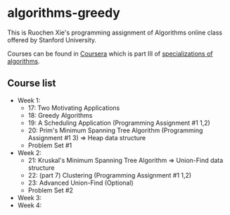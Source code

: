 # algorithms-greedy

This is Ruochen Xie's programming assignment of Algorithms online class offered by Stanford University.

Courses can be found in [Coursera](https://www.coursera.org/learn/algorithms-greedy) which is part III of [specializations of algorithms](https://www.coursera.org/specializations/algorithms).

## Course list

- Week 1:
  - 17: Two Motivating Applications
  - 18: Greedy Algorithms
  - 19: A Scheduling Application (Programming Assignment #1 1,2)
  - 20: Prim's Minimum Spanning Tree Algorithm (Programming Assignment #1 3) => Heap data structure
  - Problem Set #1
- Week 2:
  - 21: Kruskal's Minimum Spanning Tree Algorithm => Union-Find data structure
  - 22: (part 7) Clustering (Programming Assignment #1 1,2)
  - 23: Advanced Union-Find (Optional)
  - Problem Set #2
- Week 3:
- Week 4: